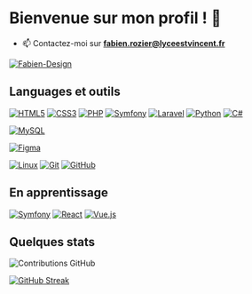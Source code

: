 # Bienvenue sur mon profil ! 👋

- 📫 Contactez-moi sur **fabien.rozier@lyceestvincent.fr**

[![Fabien-Design](https://github-profile-trophy.vercel.app/?username=fabien-design&theme=onedark&rank=SECRET,SSS,SS,S,AAA,AA,A&no-bg=true&no-frame=true&margin-w=16)](https://github.com/ryo-ma/github-profile-trophy)

## Languages et outils

[![HTML5](https://img.shields.io/badge/-HTML5-000?&logo=HTML5&logoColor=E34F26)](https://www.w3.org/html/)
[![CSS3](https://img.shields.io/badge/-CSS3-000?&logo=CSS3&logoColor=1572B6)](https://developer.mozilla.org/fr/docs/Web/CSS)
[![PHP](https://img.shields.io/badge/-PHP-000?&logo=PHP&logoColor=777BB4)](https://www.php.net)
[![Symfony](https://img.shields.io/badge/-Symfony-000?&logo=Symfony&logoColor=FFF)](https://symfony.com)
[![Laravel](https://img.shields.io/badge/-Laravel-000?&logo=Laravel&logoColor=RED)](https://laravel.com)
[![Python](https://img.shields.io/badge/-Python-000?&logo=Python&logoColor=ffdd54)](https://python.org)
[![C#](https://img.shields.io/badge/-Csharp-000?&logo=Csharp&logoColor=A47BDE)]()

[![MySQL](https://img.shields.io/badge/-MySQL-000?&logo=MySQL&logoColor=4479A1)](https://www.mysql.com/)

[![Figma](https://img.shields.io/badge/-Figma-000?&logo=Figma&logoColor=F24E1E)](https://www.figma.com/)

[![Linux](https://img.shields.io/badge/-Linux-000?&logo=Linux&logoColor=FCC624)](https://www.linux.org/)
[![Git](https://img.shields.io/badge/-Git-000?&logo=Git&logoColor=F05032)](https://git-scm.com/)
[![GitHub](https://img.shields.io/badge/-GitHub-000?&logo=GitHub&logoColor=FFF)](https://www.github.com/)


## En apprentissage

[![Symfony](https://img.shields.io/badge/-Symfony-000?&logo=Symfony&logoColor=FFF)](https://symfony.com)
[![React](https://img.shields.io/badge/-React-000?&logo=React&logoColor=FFF)](https://react.dev)
[![Vue.js](https://img.shields.io/badge/-Vuejs-000?&logo=vuedotjs&logoColor=4FC08D)](https://vuejs.org)

## Quelques stats

![Contributions GitHub](https://github-readme-stats.vercel.app/api?username=fabien-design&custom_title=Contributions%20GitHub&show_icons=true&locale=fr&count_private=true&hide=issues&bg_color=0d1117&hide_border=true&icon_color=52BFEA&text_color=FFF&title_color=52BFEA)

 [![GitHub Streak](https://github-readme-streak-stats.herokuapp.com?user=fabien-design&hide_border=true&locale=fr&background=0d1117&ring=52BFEA&stroke=52BFEA&fire=52BFEA&sideNums=FFFFFF&currStreakLabel=FFFFFF&sideLabels=FFFFFF&dates=FFFFFF&currStreakNum=FFFFFF)](https://git.io/streak-stats) 
